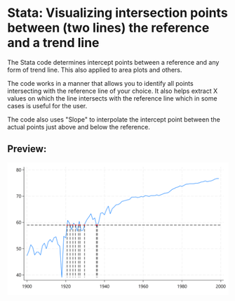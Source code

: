 # Stata: Visualizing intersection points between (two lines) the reference and a trend line
The Stata code determines intercept points between a reference and any form of trend line. This also applied to area plots and others.

The code works in a manner that allows you to identify all points intersecting with the reference line of your choice. It also helps extract X values on which the line intersects with the reference line which in some cases is useful for the user.

The code also uses "Slope" to interpolate the intercept point between the actual points just above and below the reference.

## Preview:
![alt text](https://github.com/fahad-mirza/Stata_Linear_Lines_Intersection_Points/blob/main/Graph_Intersection_Points_Stata.png?raw=true)
